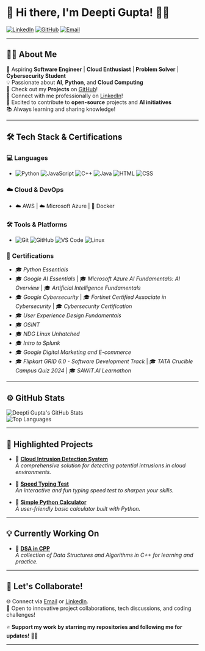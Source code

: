 # 💖 Hi there, I'm **Deepti Gupta**! 👋✨

[![LinkedIn](https://img.shields.io/badge/LinkedIn-FF69B4?style=flat&logo=linkedin&logoColor=white)](https://www.linkedin.com/in/deepti-gupta-775736289/) [![GitHub](https://img.shields.io/badge/GitHub-8A2BE2?style=flat&logo=github&logoColor=white)](https://github.com/Deeptig9138) [![Email](https://img.shields.io/badge/Contact%20Me-PurpleRed?style=flat&logo=gmail&logoColor=white)](mailto:deeptigupta9138@gmail.com)

---

## 👩‍💻 **About Me**  
🌟 Aspiring **Software Engineer** | **Cloud Enthusiast** | **Problem Solver** | **Cybersecurity Student**  
💡 Passionate about **AI**, **Python**, and **Cloud Computing**  
🚀 Check out my **Projects** on [GitHub](https://github.com/Deeptig9138)!  
🤝 Connect with me professionally on [LinkedIn](https://www.linkedin.com/in/deepti-gupta-775736289/)!  
👯 Excited to contribute to **open-source** projects and **AI initiatives**  
📚 Always learning and sharing knowledge!

---

## 🛠 **Tech Stack & Certifications**

### 💻 **Languages**
- ![Python](https://img.shields.io/badge/Python-3776AB?style=for-the-badge&logo=python&logoColor=white)  ![JavaScript](https://img.shields.io/badge/JavaScript-F7DF1E?style=for-the-badge&logo=javascript&logoColor=black)  ![C++](https://img.shields.io/badge/C%2B%2B-00599C?style=for-the-badge&logo=c%2B%2B&logoColor=white)  ![Java](https://img.shields.io/badge/Java-007396?style=for-the-badge&logo=java&logoColor=white)  ![HTML](https://img.shields.io/badge/HTML5-E34F26?style=for-the-badge&logo=html5&logoColor=white)  ![CSS](https://img.shields.io/badge/CSS3-1572B6?style=for-the-badge&logo=css3&logoColor=white)

### ☁️ **Cloud & DevOps**
- ☁️ AWS | ☁️ Microsoft Azure | 🐳 Docker 

### 🛠️ **Tools & Platforms**
- ![Git](https://img.shields.io/badge/Git-F05032?style=for-the-badge&logo=git&logoColor=white) ![GitHub](https://img.shields.io/badge/GitHub-181717?style=for-the-badge&logo=github&logoColor=white) ![VS Code](https://img.shields.io/badge/VS%20Code-0078D4?style=for-the-badge&logo=visual-studio-code&logoColor=white) ![Linux](https://img.shields.io/badge/Linux-FCC624?style=for-the-badge&logo=linux&logoColor=black)

### 🏅 **Certifications**
- 🎓 *Python Essentials*  
- 🎓 *Google AI Essentials* | 🎓 *Microsoft Azure AI Fundamentals: AI Overview* | 🎓 *Artificial Intelligence Fundamentals*
- 🎓 *Google Cybersecurity* | 🎓 *Fortinet Certified Associate in Cybersecurity* | 🎓 *Cybersecurity Certification*
- 🎓 *User Experience Design Fundamentals*
- 🎓 *OSINT*
- 🎓 *NDG Linux Unhatched*
- 🎓 *Intro to Splunk*
- 🎓 *Google Digital Marketing and E-commerce*
- 🎓 *Flipkart GRID 6.0 - Software Development Track* | 🎓 *TATA Crucible Campus Quiz 2024* | 🎓 *SAWIT.AI Learnathon*

---

## ⚙️ **GitHub Stats**

![Deepti Gupta's GitHub Stats](https://github-readme-stats.vercel.app/api?username=Deeptig9138&show_icons=true&theme=tokyonight)  
![Top Languages](https://github-readme-stats.vercel.app/api/top-langs/?username=Deeptig9138&layout=compact&theme=tokyonight)

---

## 🌟 **Highlighted Projects**

- 💜 [**Cloud Intrusion Detection System**](https://github.com/Deeptig9138/Cloud_Intrusion_Detection_System)  
  *A comprehensive solution for detecting potential intrusions in cloud environments.*

- 🎉 [**Speed Typing Test**](https://github.com/Deeptig9138/Speed-Typing-Test)  
  *An interactive and fun typing speed test to sharpen your skills.*

- 🧮 [**Simple Python Calculator**](https://github.com/Deeptig9138/Calculator)  
  *A user-friendly basic calculator built with Python.*

---

## 💡 **Currently Working On**

- 🚀 [**DSA in CPP**](https://github.com/Deeptig9138/DSA-in-CPP)  
  *A collection of Data Structures and Algorithms in C++ for learning and practice.*

---

## 🤝 **Let's Collaborate!**

🌐 Connect via [Email](mailto:deeptigupta9138@gmail.com) or [LinkedIn](https://www.linkedin.com/in/deepti-gupta-775736289/).  
💬 Open to innovative project collaborations, tech discussions, and coding challenges!

⭐️ **Support my work by starring my repositories and following me for updates!** 🌈✨

---
